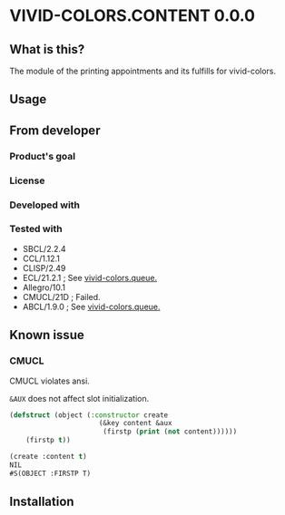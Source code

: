 # VIVID-COLORS.CONTENT 0.0.0
## What is this?
The module of the printing appointments and its fulfills for vivid-colors.

## Usage

## From developer

### Product's goal

### License

### Developed with

### Tested with
* SBCL/2.2.4
* CCL/1.12.1
* CLISP/2.49
* ECL/21.2.1 ; See [vivid-colors.queue.](../queue/README.md)
* Allegro/10.1
* CMUCL/21D ; Failed.
* ABCL/1.9.0 ; See [vivid-colors.queue.](../queue/README.md)

## Known issue
### CMUCL
CMUCL violates ansi.

`&AUX` does not affect slot initialization.

```lisp
(defstruct (object (:constructor create
                      (&key content &aux
                       (firstp (print (not content))))))
    (firstp t))

(create :content t)
NIL
#S(OBJECT :FIRSTP T)
```
## Installation

